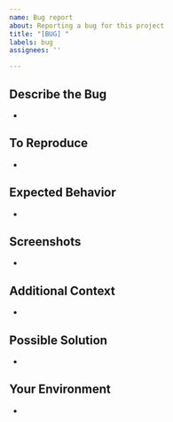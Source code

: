 ```yaml
---
name: Bug report
about: Reporting a bug for this project
title: "[BUG] "
labels: bug
assignees: ''

---
```


## Describe the Bug
-

## To Reproduce
-

## Expected Behavior
-

## Screenshots
-

## Additional Context
- 

## Possible Solution
- 

## Your Environment
-
